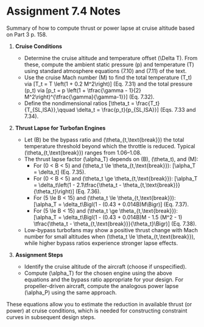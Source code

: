 # Assignment 7.4 Notes

Summary of how to compute thrust or power lapse at cruise altitude based on Part 3 p. 158.

1. **Cruise Conditions**
   - Determine the cruise altitude and temperature offset \(\Delta T\). From these, compute the ambient static pressure \(p\) and temperature \(T\) using standard atmosphere equations (7.10) and (7.11) of the text.
   - Use the cruise Mach number \(M\) to find the total temperature \(T_t\) via
     \[T_t = T \left(1 + 0.2 M^2\right)\] (Eq. 7.31)
     and the total pressure \(p_t\) via
     \[p_t = p \left(1 + \tfrac{\gamma - 1}{2} M^2\right)^{\tfrac{\gamma}{\gamma-1}}\] (Eq. 7.32).
   - Define the nondimensional ratios
     \[\theta_t = \frac{T_t}{T_{SL,ISA}},\qquad \delta_t = \frac{p_t}{p_{SL,ISA}}\] (Eqs. 7.33 and 7.34).

2. **Thrust Lapse for Turbofan Engines**
   - Let \(B\) be the bypass ratio and \(\theta_{t,\text{break}}\) the total temperature threshold beyond which the throttle is reduced. Typical \(\theta_{t,\text{break}}\) ranges from 1.06–1.08.
   - The thrust lapse factor \(\alpha_T\) depends on \(B\), \(\theta_t\), and \(M\):
     - For \(0 < B < 5\) and \(\theta_t \le \theta_{t,\text{break}}\):
       \[\alpha_T = \delta_t\] (Eq. 7.35).
     - For \(0 < B < 5\) and \(\theta_t \ge \theta_{t,\text{break}}\):
       \[\alpha_T = \delta_t\left(1 - 2.1\tfrac{\theta_t - \theta_{t,\text{break}}}{\theta_t}\right)\] (Eq. 7.36).
     - For \(5 \le B < 15\) and \(\theta_t \le \theta_{t,\text{break}}\):
       \[\alpha_T = \delta_t\Bigl(1 - (0.43 + 0.014B)M\Bigr)\] (Eq. 7.37).
     - For \(5 \le B < 15\) and \(\theta_t \ge \theta_{t,\text{break}}\):
       \[\alpha_T = \delta_t\Bigl(1 - (0.43 + 0.014B)M - 1.5 (M^2 - 1) \tfrac{\theta_t - \theta_{t,\text{break}}}{\theta_t}\Bigr)\] (Eq. 7.38).
   - Low-bypass turbofans may show a positive thrust change with Mach number for small altitudes when \(\theta_t \le \theta_{t,\text{break}}\), while higher bypass ratios experience stronger lapse effects.

3. **Assignment Steps**
   - Identify the cruise altitude of the aircraft (choose if unspecified).
   - Compute \(\alpha_T\) for the chosen engine using the above equations and the bypass ratio appropriate for your design. For propeller-driven aircraft, compute the analogous power lapse \(\alpha_P\) using the same approach.

These equations allow you to estimate the reduction in available thrust (or power) at cruise conditions, which is needed for constructing constraint curves in subsequent design steps.
